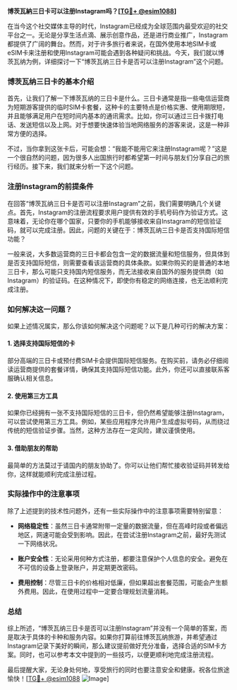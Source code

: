 **博茨瓦納三日卡可以注册Instagram吗？[[TG💪+ @esim1088](https://t.me/s/esim1088)]**

在当今这个社交媒体主导的时代，Instagram已经成为全球范围内最受欢迎的社交平台之一。无论是分享生活点滴、展示创意作品，还是进行商业推广，Instagram都提供了广阔的舞台。然而，对于许多旅行者来说，在国外使用本地SIM卡或eSIM卡来注册和使用Instagram可能会遇到各种疑问和挑战。今天，我们就以博茨瓦纳为例，详细探讨一下“博茨瓦纳三日卡是否可以注册Instagram”这个问题。

### 博茨瓦纳三日卡的基本介绍

首先，让我们了解一下博茨瓦纳的三日卡是什么。三日卡通常是指一些电信运营商为短期游客提供的临时SIM卡套餐，这种卡的主要特点是价格实惠、使用期限短，并且能够满足用户在短时间内基本的通讯需求。比如，你可以通过三日卡拨打电话、发送短信以及上网。对于想要快速体验当地网络服务的游客来说，这是一种非常方便的选择。

不过，当你拿到这张卡后，可能会想：“我能不能用它来注册Instagram呢？”这是一个很自然的问题，因为很多人出国旅行时都希望第一时间与朋友们分享自己的旅行经历。接下来，我们就来分析一下这个问题。

### 注册Instagram的前提条件

在回答“博茨瓦纳三日卡是否可以注册Instagram”之前，我们需要明确几个关键点。首先，Instagram的注册流程要求用户提供有效的手机号码作为验证方式。这意味着，无论你在哪个国家，只要你的手机能够接收来自Instagram的短信验证码，就可以完成注册。因此，问题的关键在于：博茨瓦纳三日卡是否支持国际短信功能？

一般来说，大多数运营商的三日卡都会包含一定的数据流量和短信服务，但具体到是否支持国际短信，则需要查看该运营商的具体条款。如果你购买的是普通的本地三日卡，那么可能只支持国内短信服务，而无法接收来自国外的服务提供商（如Instagram）的验证码。在这种情况下，即使你有稳定的网络连接，也无法顺利完成注册。

### 如何解决这一问题？

如果上述情况属实，那么你该如何解决这个问题呢？以下是几种可行的解决方案：

#### 1. 选择支持国际短信的卡
部分高端的三日卡或预付费SIM卡会提供国际短信服务。在购买前，请务必仔细阅读运营商提供的套餐详情，确保其支持国际短信功能。此外，你还可以直接联系客服确认相关信息。

#### 2. 使用第三方工具
如果你已经拥有一张不支持国际短信的三日卡，但仍然希望能够注册Instagram，可以尝试使用第三方工具。例如，某些应用程序允许用户生成虚拟号码，从而绕过传统的短信验证步骤。当然，这种方法存在一定风险，建议谨慎使用。

#### 3. 借助朋友的帮助
最简单的方法莫过于请国内的朋友协助了。你可以让他们帮忙接收验证码并转发给你，这样就能顺利完成注册过程。

### 实际操作中的注意事项

除了上述提到的技术性问题外，还有一些实际操作中的注意事项需要特别留意：

- **网络稳定性**：虽然三日卡通常附带一定量的数据流量，但在高峰时段或者偏远地区，网速可能会受到影响。因此，在尝试注册Instagram之前，最好先测试一下网络状况。
  
- **账户安全性**：无论采用何种方式注册，都要注意保护个人信息的安全。避免在不可信的设备上登录账户，并定期更改密码。

- **费用控制**：尽管三日卡的价格相对低廉，但如果超出套餐范围，可能会产生额外费用。因此，在使用过程中一定要合理规划流量消耗。

### 总结

综上所述，“博茨瓦纳三日卡是否可以注册Instagram”并没有一个简单的答案，而是取决于具体的卡种和服务内容。如果你打算前往博茨瓦纳旅游，并希望通过Instagram记录下美好的瞬间，那么建议提前做好充分准备，选择合适的SIM卡方案。同时，也可以参考本文中提到的一些技巧，以便更顺利地完成注册流程。

最后提醒大家，无论身处何地，享受旅行的同时也要注意安全和健康。祝各位旅途愉快！[[TG💪+ @esim1088](https://t.me/s/esim1088) ![Image](https://i.postimg.cc/4NQfJmqS/Snipaste-2025-05-13-00-14-12.png)]